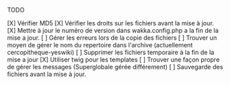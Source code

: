 TODO

[X] Vérifier MD5
[X] Vérifier les droits sur les fichiers avant la mise à jour.
[X] Mettre à jour le numéro de version dans wakka.config.php a la fin de la
mise a jour.
[ ] Gérer les erreurs lors de la copie des fichiers
[ ] Trouver un moyen de gérer le nom du repertoire dans l'archive (actuellement
    cercopitheque-yeswiki)
[ ] Supprimer les fichiers temporaire à la fin de la mise a jour
[X] Utiliser twig pour les templates
[ ] Trouver une façon propre de gérer les messages (Superglobale gérée différement)
[ ] Sauvegarde des fichiers avant la mise à jour.
